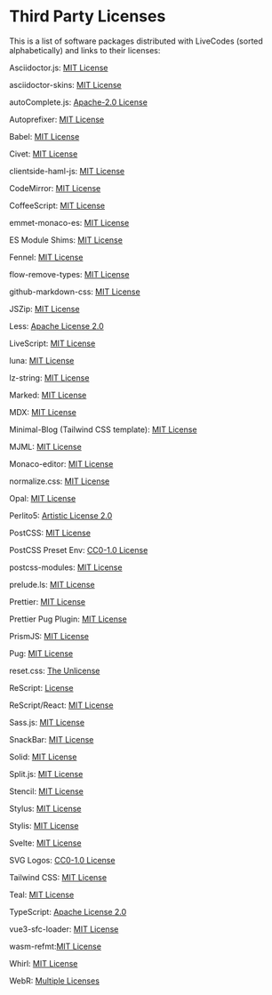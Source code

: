 # Third Party Licenses

This is a list of software packages distributed with LiveCodes (sorted alphabetically) and links to their licenses:

Asciidoctor.js: [MIT License](https://github.com/asciidoctor/asciidoctor.js/blob/9d57b34084966f35d5c542ae4feed4941bf57903/LICENSE)

asciidoctor-skins: [MIT License](https://github.com/darshandsoni/asciidoctor-skins/blob/c98a8ab9b27571e5b63d75912a3c753cc72ed8e4/LICENSE)

autoComplete.js: [Apache-2.0 License](https://github.com/TarekRaafat/autoComplete.js/blob/25d53ebed7728e8902224f73b9d917a0da90dc55/LICENSE)

Autoprefixer: [MIT License](https://github.com/postcss/autoprefixer/blob/61f71e9a8613b0c90357472d58fdcce26324ef4f/LICENSE)

Babel: [MIT License](https://github.com/babel/babel/blob/672a58660f0b15691c44582f1f3fdcdac0fa0d2f/LICENSE)

Civet: [MIT License](https://github.com/DanielXMoore/Civet/blob/3178fe35def1de20d6f5ec929f6f6225e80d8ac0/LICENSE)

clientside-haml-js: [MIT License](https://github.com/uglyog/clientside-haml-js/blob/d814d16f46e1629c149c18d7692ba16f249f436b/LICENSE)

CodeMirror: [MIT License](https://github.com/codemirror/codemirror.next/blob/e4dc2fe661dadb3e6debab8417e7100023e3df26/LICENSE-MIT)

CoffeeScript: [MIT License](https://github.com/jashkenas/coffeescript/tree/07f644c39223e016aceedd2cd71b5941579b5659)

emmet-monaco-es: [MIT License](https://github.com/troy351/emmet-monaco-es/blob/b578210738fb591c65fb34530d28c0d0341fbb7d/LICENSE)

ES Module Shims: [MIT License](https://github.com/guybedford/es-module-shims/blob/986733009f4c9374decd4c0348740134ff499157/LICENSE)

Fennel: [MIT License](https://git.sr.ht/~technomancy/fennel/tree/e70ebb133b9d472246502dee8be119360ec568ca/item/LICENSE)

flow-remove-types: [MIT License](https://github.com/facebook/flow/blob/3ebee9f08106eb8aefbf98111fee696d333b8456/packages/flow-remove-types/LICENSE)

github-markdown-css: [MIT License](https://github.com/sindresorhus/github-markdown-css/blob/888d5a03223a2c14a8d3eb40e90a22f62469a46b/license)

JSZip: [MIT License](https://github.com/Stuk/jszip/blob/3db5fdc85586ef6c26d15b503c45ce8e42905d77/LICENSE.markdown)

Less: [Apache License 2.0](https://github.com/less/less.js/blob/870f9b2d8136bfbcdc9e1293bb0def51b54f9276/LICENSE)

LiveScript: [MIT License](https://github.com/gkz/LiveScript/blob/bd9faa4d484b6abb110473f96c28bf8686e7b7a0/LICENSE)

luna: [MIT License](https://github.com/liriliri/luna/blob/6696874f52f70f5de5dc4712385d817cb815a4bb/LICENSE)

lz-string: [MIT License](https://github.com/pieroxy/lz-string/blob/b2e0b270a9f3cf330b778b777385fcba384a1a02/LICENSE)

Marked: [MIT License](https://github.com/markedjs/marked/blob/57d41b88801566eb063cd66a210d7c34249cb7dc/LICENSE.md)

MDX: [MIT License](https://github.com/mdx-js/mdx/blob/02509286b5a39d6df233225545cf87e070130588/license)

Minimal-Blog (Tailwind CSS template): [MIT License](https://github.com/tailwindtoolbox/Minimal-Blog/blob/18566f734ada7949f73abf0a7fc69f688f8db27e/LICENSE)

MJML: [MIT License](https://github.com/mjmlio/mjml/blob/988819de3375867c09585d28f555166b97415200/LICENSE.md)

Monaco-editor: [MIT License](https://github.com/microsoft/monaco-editor/blob/f849d3f2653d1097652a7d9e1d01d242cc225da8/LICENSE.md)

normalize.css: [MIT License](https://github.com/necolas/normalize.css/blob/fc091cce1534909334c1911709a39c22d406977b/LICENSE.md)

Opal: [MIT License](https://github.com/opal/opal/blob/631503c8957d1c6df60d158daf7db03b099b5129/LICENSE)

Perlito5: [Artistic License 2.0](https://github.com/fglock/Perlito/blob/f217cdac3771de31e009d4e099bac7013a619987/LICENSE.md)

PostCSS: [MIT License](https://github.com/postcss/postcss/blob/af8311a9c4c940c3e159f81bb205786677687e15/LICENSE)

PostCSS Preset Env: [CC0-1.0 License](https://github.com/csstools/postcss-preset-env/blob/d7652b1e6196e8f55bf3f0aac4ac090fec7ed54e/LICENSE.md)

postcss-modules: [MIT License](https://github.com/madyankin/postcss-modules/blob/325f0b33f1b746eae7aa827504a5efd0949022ef/LICENSE)

prelude<span>.ls</span>: [MIT License](https://github.com/gkz/prelude-ls/blob/41d048799bdd063e0592c1413d238ad95ceda1d9/LICENSE)

Prettier: [MIT License](https://github.com/prettier/prettier/blob/2c1b8f6fab1f9c63ab5d937908d090d8e75e8072/LICENSE)

Prettier Pug Plugin: [MIT License](https://github.com/prettier/plugin-pug/blob/27ab92b27a062bb187fc33f82b2fad436ec31c25/LICENSE)

PrismJS: [MIT License](https://github.com/PrismJS/prism/blob/f84c49c5eae1aecbbb8bc9249c48136c341b556f/LICENSE)

Pug: [MIT License](https://github.com/pugjs/pug/blob/bb0731f75813aa30d8e077808b5465a67ef284ef/packages/pug/LICENSE)

reset.css: [The Unlicense](https://github.com/shannonmoeller/reset-css/blob/d4b2236cb260016e8f57d532a602b4e58acf6f03/license)

ReScript: [License](https://github.com/rescript-lang/rescript-compiler/blob/d93260cb2d4be63e387959e69f3204af85e5b1b3/LICENSE)

ReScript/React: [MIT License](https://github.com/rescript-lang/rescript-react/blob/c3017ec4bbce5847c3b2da8d2d536450a3e2fd6d/LICENSE)

Sass.js: [MIT License](https://github.com/medialize/sass.js/blob/71d9bed2cad10969efda9905aa1bddacc480f372/LICENSE)

SnackBar: [MIT License](https://github.com/egoist/snackbar/blob/4bc2fb7afd32d53a39661418fa5189dbb6e4aa86/LICENSE)

Solid: [MIT License](https://github.com/solidjs/solid/blob/0d83a1947aab4bea4223460d6756a38374ba391e/LICENSE)

Split.js: [MIT License](https://github.com/nathancahill/split/blob/311646253e36db7dc8e7ab0a2ff55b08f15252d5/LICENSE)

Stencil: [MIT License](https://github.com/ionic-team/stencil/blob/8d580b12b96cc5acc817d7efbd29dc7ad0d98457/LICENSE.mds)

Stylus: [MIT License](https://github.com/stylus/stylus/blob/59bc665db295981d4e3f702e7275c5589a3c6d15/LICENSE)

Stylis: [MIT License](https://github.com/thysultan/stylis/blob/bc0b1b03f5562eb8b38601e4e05461631a91c400/LICENSE)

Svelte: [MIT License](https://github.com/sveltejs/svelte/blob/dafbdc286eef3de2243088a9a826e6899e20465c/LICENSE)

SVG Logos: [CC0-1.0 License](https://github.com/gilbarbara/logos/blob/e0babf54f7ac9127942111bf177f549b709a60be/LICENSE.txt)

Tailwind CSS: [MIT License](https://github.com/tailwindlabs/tailwindcss/blob/6acb051f67e72a8061ad306a7fa385c36d955fb9/LICENSE)

Teal: [MIT License](https://github.com/teal-language/tl/blob/e907fbe56a70d44b65095e16ae2d1eae61c12066/LICENSE)

TypeScript: [Apache License 2.0](https://github.com/microsoft/TypeScript/blob/8523ca4fa392b5b3d7ff28058503a12ef8569c7f/LICENSE.txt)

vue3-sfc-loader: [MIT License](https://github.com/FranckFreiburger/vue3-sfc-loader/blob/84b05a091fe5a283c7ed909c06cc31c0153ed103/LICENSE)

wasm-refmt:[MIT License](https://github.com/xtuc/webassemblyjs/blob/45f733aa96476d74c8ac57598e13406a48a6fdc8/LICENSE)

Whirl: [MIT License](https://github.com/jh3y/whirl/tree/8de79b76a13200ccbd8b0b75b4f79978ef1ee890)

WebR: [Multiple Licenses](https://github.com/r-wasm/webr/blob/e47ab9854c9306c410f302579c6662ea5d82fe41/LICENSE.md)
